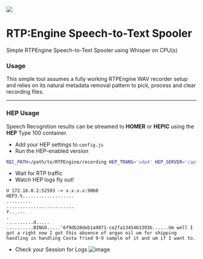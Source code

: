 <img src="https://avatars1.githubusercontent.com/u/956313?v=4&s=50">

# RTP:Engine Speech-to-Text Spooler
Simple RTPEngine Speech-to-Text Spooler using Whisper on CPU(s)

### Usage
This simple tool assumes a fully working RTPEngine WAV recorder setup and relies on its natural metadata removal pattern to pick, process and clear recording files.

-----------

### HEP Usage
Speech Recognition results can be streamed to **HOMER** or **HEPIC** using the **HEP** Type 100 container.

* Add your HEP settings to `config.js`
* Run the HEP-enabled version

```bash
REC_PATH=/path/to/RTPEngine/recording HEP_TRANS='udp4' HEP_SERVER='capture.homer.com' HEP_PORT=9060 npm run start
```

* Wait for RTP traffic
* Watch HEP logs fly out!

```
U 172.18.0.2:52593 -> x.x.x.x:9060
HEP3.%...................
.........
.........................
Y.._...
.
..........d.....
..........BINGO.....'6f9db20deb1a9871-ce2fa1345463393b......Um well I got a right now I got this absence of argan oil um for shipping handling in handling Costa fried 9-9 sample of it and um if I want to.
```
* Check your Session for Logs
![image](https://user-images.githubusercontent.com/1423657/31454437-b896f4e6-aeb5-11e7-8535-5d8069e0ef86.png)


